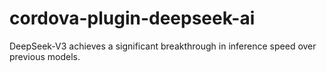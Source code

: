 # cordova-plugin-deepseek-ai
 DeepSeek-V3 achieves a significant breakthrough in inference speed over previous models.
